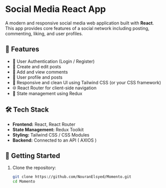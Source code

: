 # Social Media React App

A modern and responsive social media web application built with **React**.  
This app provides core features of a social network including posting, commenting, liking, and user profiles.

## 📌 Features

- 🔐 User Authentication (Login / Register)
- 📝 Create and edit posts
- 💬 Add and view comments
- 👤 User profile and posts
- 🧠 Responsive and clean UI using Tailwind CSS (or your CSS framework)
- 🌐 React Router for client-side navigation
- 🔄 State management using Redux

## 🛠️ Tech Stack

- **Frontend:** React, React Router
- **State Management:** Redux Toolkit
- **Styling:** Tailwind CSS / CSS Modules
- **Backend:** Connected to an API ( AXIOS )

## 🚀 Getting Started

1. Clone the repository:

   ```bash
   git clone https://github.com/NouranElsyed/Momento.git
   cd Momento
   ```
